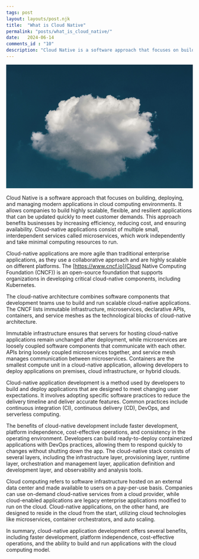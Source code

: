 ```yaml
---
tags: post
layout: layouts/post.njk
title:  "What is Cloud Native"
permalink: "posts/what_is_cloud_native/"
date:   2024-06-14
comments_id : "10"
description: "Cloud Native is a software approach that focuses on building, deploying, and managing modern applications in cloud computing environments."
---
```


![](/assets/images/c-dustin-K-Iog-Bqf8E-unsplash.jpg)

Cloud Native is a software approach that focuses on building, deploying, and managing modern applications in cloud computing environments. It allows companies to build highly scalable, flexible, and resilient applications that can be updated quickly to meet customer demands. This approach benefits businesses by increasing efficiency, reducing cost, and ensuring availability. Cloud-native applications consist of multiple small, interdependent services called microservices, which work independently and take minimal computing resources to run.

Cloud-native applications are more agile than traditional enterprise applications, as they use a collaborative approach and are highly scalable on different platforms. The [https://www.cncf.io](Cloud Native Computing Foundation (CNCF)) is an open-source foundation that supports organizations in developing critical cloud-native components, including Kubernetes.

The cloud-native architecture combines software components that development teams use to build and run scalable cloud-native applications. The CNCF lists immutable infrastructure, microservices, declarative APIs, containers, and service meshes as the technological blocks of cloud-native architecture.

Immutable infrastructure ensures that servers for hosting cloud-native applications remain unchanged after deployment, while microservices are loosely coupled software components that communicate with each other. APIs bring loosely coupled microservices together, and service mesh manages communication between microservices. Containers are the smallest compute unit in a cloud-native application, allowing developers to deploy applications on premises, cloud infrastructure, or hybrid clouds.

Cloud-native application development is a method used by developers to build and deploy applications that are designed to meet changing user expectations. It involves adopting specific software practices to reduce the delivery timeline and deliver accurate features. Common practices include continuous integration (CI), continuous delivery (CD), DevOps, and serverless computing.

The benefits of cloud-native development include faster development, platform independence, cost-effective operations, and consistency in the operating environment. Developers can build ready-to-deploy containerized applications with DevOps practices, allowing them to respond quickly to changes without shutting down the app. The cloud-native stack consists of several layers, including the infrastructure layer, provisioning layer, runtime layer, orchestration and management layer, application definition and development layer, and observability and analysis tools.

Cloud computing refers to software infrastructure hosted on an external data center and made available to users on a pay-per-use basis. Companies can use on-demand cloud-native services from a cloud provider, while cloud-enabled applications are legacy enterprise applications modified to run on the cloud. Cloud-native applications, on the other hand, are designed to reside in the cloud from the start, utilizing cloud technologies like microservices, container orchestrators, and auto scaling.

In summary, cloud-native application development offers several benefits, including faster development, platform independence, cost-effective operations, and the ability to build and run applications with the cloud computing model.
